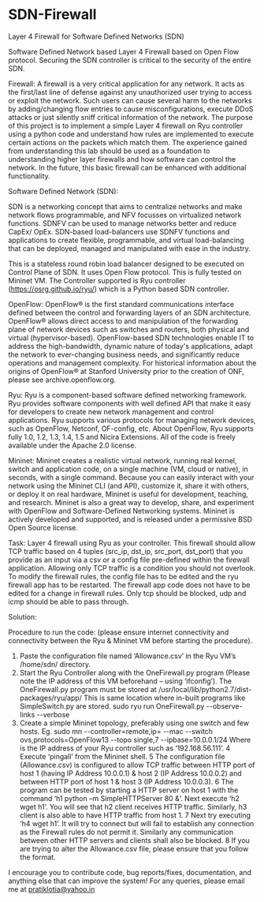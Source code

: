 # SDN-Firewall
Layer 4 Firewall for Software Defined Networks (SDN)

Software Defined Network based Layer 4 Firewall based on Open Flow protocol. Securing the SDN controller is critical to the security of the entire SDN.

Firewall: A firewall is a very critical application for any network. It acts as the first/last line of defense against any unauthorized user trying to access or exploit the network. Such users can cause several harm to the networks by adding/changing flow entries to cause misconfigurations, execute DDoS attacks or just silently sniff critical information of the network. The purpose of this project is to implement a simple Layer 4 firewall on Ryu controller using a python code and understand how rules are implemented to execute certain actions on the packets which match them. The experience gained from understanding this lab should be used as a foundation to understanding higher layer firewalls and how software can control the network. In the future, this basic firewall can be enhanced with additional functionality.

Software Defined Network (SDN):

SDN is a networking concept that aims to centralize networks and make network flows programmable, and NFV focusses on virtualized network functions. SDNFV can be used to manage networks better and reduce CapEx/ OpEx. SDN-based load-balancers use SDNFV functions and applications to create flexible, programmable, and virtual load-balancing that can be deployed, managed and manipulated with ease in the industry.

This is a stateless round robin load balancer designed to be executed on Control Plane of SDN. It uses Open Flow protocol. This is fully tested on Mininet VM. The Controller supported is Ryu controller (https://osrg.github.io/ryu/) which is a Python based SDN controller.

OpenFlow: OpenFlow® is the first standard communications interface defined between the control and forwarding layers of an SDN architecture. OpenFlow® allows direct access to and manipulation of the forwarding plane of network devices such as switches and routers, both physical and virtual (hypervisor-based). OpenFlow-based SDN technologies enable IT to address the high-bandwidth, dynamic nature of today's applications, adapt the network to ever-changing business needs, and significantly reduce operations and management complexity. For historical information about the origins of OpenFlow® at Stanford University prior to the creation of ONF, please see archive.openflow.org.

Ryu: Ryu is a component-based software defined networking framework. Ryu provides software components with well defined API that make it easy for developers to create new network management and control applications. Ryu supports various protocols for managing network devices, such as OpenFlow, Netconf, OF-config, etc. About OpenFlow, Ryu supports fully 1.0, 1.2, 1.3, 1.4, 1.5 and Nicira Extensions. All of the code is freely available under the Apache 2.0 license.

Mininet: Mininet creates a realistic virtual network, running real kernel, switch and application code, on a single machine (VM, cloud or native), in seconds, with a single command. Because you can easily interact with your network using the Mininet CLI (and API), customize it, share it with others, or deploy it on real hardware, Mininet is useful for development, teaching, and research. Mininet is also a great way to develop, share, and experiment with OpenFlow and Software-Defined Networking systems. Mininet is actively developed and supported, and is released under a permissive BSD Open Source license.



Task:
Layer 4 firewall using Ryu as your controller. This firewall should allow TCP traffic based on 4 tuples (src_ip, dst_ip, src_port, dst_port) that you provide as an input via a csv or a config file pre-defined within the firewall application. Allowing only TCP traffic is a condition you should not overlook. To modify the firewall rules, the config file has to be edited and the ryu firewall app has to be restarted. The firewall app code does not have to be edited for a change in firewall rules. Only tcp should be blocked, udp and icmp should be able to pass through.


Solution:

Procedure to run the code: (please ensure internet connectivity and connectivity between the Ryu & Mininet VM before starting the procedure).
1. Paste the configuration file named ‘Allowance.csv’ in the Ryu VM’s /home/sdn/ directory.
2. Start the Ryu Controller along with the OneFirewall.py program (Please note the IP address of this VM beforehand – using ‘ifconfig’). The OneFirewall.py program must be stored at /usr/local/lib/python2.7/dist-packages/ryu/app/
This is same location where in-built programs like SimpleSwitch.py are stored.
sudo ryu run OneFirewall.py --observe-links --verbose
3. Create a simple Mininet topology, preferably using one switch and few hosts.
Eg. sudo mn --controller=remote,ip=<ipaddr> --mac --switch ovs,protocols=OpenFlow13 --topo single,7 --ipbase=10.0.0.1/24
Where <ipaddr> is the IP address of your Ryu controller such as ‘192.168.56.111’.
4 Execute ‘pingall’ from the Mininet shell.
5 The configuration file (Allowance.csv) is configured to allow TCP traffic between HTTP port of host 1 (having IP Address 10.0.0.1) & host 2 (IP Address 10.0.0.2) and between HTTP port of host 1 & host 3 (IP Address 10.0.0.3).
6 The program can be tested by starting a HTTP server on host 1 with the command ‘h1 python –m SimpleHTTPServer 80 &’. Next execute ‘h2 wget h1’. You will see that h2 client receives HTTP traffic. Similarly, h3 client is also able to have HTTP traffic from host 1.
7 Next try executing ‘h4 wget h1’. It will try to connect but will fail to establish any connection as
the Firewall rules do not permit it. Similarly any communication between other HTTP servers and clients shall also be blocked.
8 If you are trying to alter the Allowance.csv file, please ensure that you follow the format.




I encourage you to contribute code, bug reports/fixes, documentation, and anything else that can improve the system! For any queries, please email me at pratiklotia@yahoo.in
